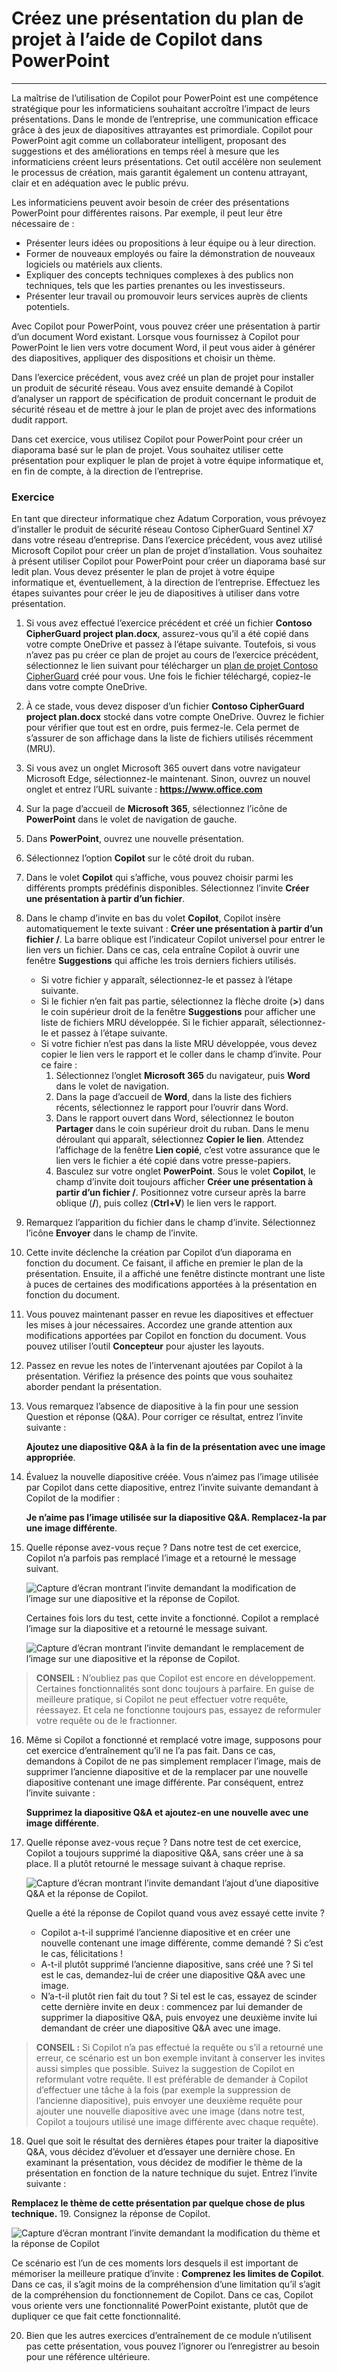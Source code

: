 
# Créez une présentation du plan de projet à l’aide de Copilot dans PowerPoint
---
La maîtrise de l’utilisation de Copilot pour PowerPoint est une compétence stratégique pour les informaticiens souhaitant accroître l’impact de leurs présentations. Dans le monde de l’entreprise, une communication efficace grâce à des jeux de diapositives attrayantes est primordiale. Copilot pour PowerPoint agit comme un collaborateur intelligent, proposant des suggestions et des améliorations en temps réel à mesure que les informaticiens créent leurs présentations. Cet outil accélère non seulement le processus de création, mais garantit également un contenu attrayant, clair et en adéquation avec le public prévu.

Les informaticiens peuvent avoir besoin de créer des présentations PowerPoint pour différentes raisons. Par exemple, il peut leur être nécessaire de :

 -  Présenter leurs idées ou propositions à leur équipe ou à leur direction.
 -  Former de nouveaux employés ou faire la démonstration de nouveaux logiciels ou matériels aux clients.
 -  Expliquer des concepts techniques complexes à des publics non techniques, tels que les parties prenantes ou les investisseurs.
 -  Présenter leur travail ou promouvoir leurs services auprès de clients potentiels.

Avec Copilot pour PowerPoint, vous pouvez créer une présentation à partir d’un document Word existant. Lorsque vous fournissez à Copilot pour PowerPoint le lien vers votre document Word, il peut vous aider à générer des diapositives, appliquer des dispositions et choisir un thème.

Dans l’exercice précédent, vous avez créé un plan de projet pour installer un produit de sécurité réseau. Vous avez ensuite demandé à Copilot d’analyser un rapport de spécification de produit concernant le produit de sécurité réseau et de mettre à jour le plan de projet avec des informations dudit rapport.

Dans cet exercice, vous utilisez Copilot pour PowerPoint pour créer un diaporama basé sur le plan de projet. Vous souhaitez utiliser cette présentation pour expliquer le plan de projet à votre équipe informatique et, en fin de compte, à la direction de l’entreprise.

### Exercice

En tant que directeur informatique chez Adatum Corporation, vous prévoyez d’installer le produit de sécurité réseau Contoso CipherGuard Sentinel X7 dans votre réseau d’entreprise. Dans l’exercice précédent, vous avez utilisé Microsoft Copilot pour créer un plan de projet d’installation. Vous souhaitez à présent utiliser Copilot pour PowerPoint pour créer un diaporama basé sur ledit plan. Vous devez présenter le plan de projet à votre équipe informatique et, éventuellement, à la direction de l’entreprise. Effectuez les étapes suivantes pour créer le jeu de diapositives à utiliser dans votre présentation.

1.  Si vous avez effectué l’exercice précédent et créé un fichier **Contoso CipherGuard project plan.docx**, assurez-vous qu’il a été copié dans votre compte OneDrive et passez à l’étape suivante. Toutefois, si vous n’avez pas pu créer ce plan de projet au cours de l’exercice précédent, sélectionnez le lien suivant pour télécharger un [plan de projet Contoso CipherGuard](https://edxinteractivepage.blob.core.windows.net/ms-4004/Contoso%20CipherGuard%20project%20plan.docx) créé pour vous. Une fois le fichier téléchargé, copiez-le dans votre compte OneDrive.
2.  À ce stade, vous devez disposer d’un fichier **Contoso CipherGuard project plan.docx** stocké dans votre compte OneDrive. Ouvrez le fichier pour vérifier que tout est en ordre, puis fermez-le. Cela permet de s’assurer de son affichage dans la liste de fichiers utilisés récemment (MRU).
3.  Si vous avez un onglet Microsoft 365 ouvert dans votre navigateur Microsoft Edge, sélectionnez-le maintenant. Sinon, ouvrez un nouvel onglet et entrez l’URL suivante : **https://www.office.com**
4.  Sur la page d’accueil de **Microsoft 365**, sélectionnez l’icône de **PowerPoint** dans le volet de navigation de gauche.
5.  Dans **PowerPoint**, ouvrez une nouvelle présentation.
6.  Sélectionnez l’option **Copilot** sur le côté droit du ruban.
7.  Dans le volet **Copilot** qui s’affiche, vous pouvez choisir parmi les différents prompts prédéfinis disponibles. Sélectionnez l’invite **Créer une présentation à partir d’un fichier**.
8.  Dans le champ d’invite en bas du volet **Copilot**, Copilot insère automatiquement le texte suivant : **Créer une présentation à partir d’un fichier /**. La barre oblique est l’indicateur Copilot universel pour entrer le lien vers un fichier. Dans ce cas, cela entraîne Copilot à ouvrir une fenêtre **Suggestions** qui affiche les trois derniers fichiers utilisés.
     -  Si votre fichier y apparaît, sélectionnez-le et passez à l’étape suivante.
     -  Si le fichier n’en fait pas partie, sélectionnez la flèche droite (**&gt;**) dans le coin supérieur droit de la fenêtre **Suggestions** pour afficher une liste de fichiers MRU développée. Si le fichier apparaît, sélectionnez-le et passez à l’étape suivante.
     -  Si votre fichier n’est pas dans la liste MRU développée, vous devez copier le lien vers le rapport et le coller dans le champ d’invite. Pour ce faire :
        1.  Sélectionnez l’onglet **Microsoft 365** du navigateur, puis **Word** dans le volet de navigation.
        2.  Dans la page d’accueil de **Word**, dans la liste des fichiers récents, sélectionnez le rapport pour l’ouvrir dans Word.
        3.  Dans le rapport ouvert dans Word, sélectionnez le bouton **Partager** dans le coin supérieur droit du ruban. Dans le menu déroulant qui apparaît, sélectionnez **Copier le lien**. Attendez l’affichage de la fenêtre **Lien copié**, c’est votre assurance que le lien vers le fichier a été copié dans votre presse-papiers.
        4.  Basculez sur votre onglet **PowerPoint**. Sous le volet **Copilot**, le champ d’invite doit toujours afficher **Créer une présentation à partir d’un fichier /**. Positionnez votre curseur après la barre oblique (**/**), puis collez (**Ctrl+V**) le lien vers le rapport.
9.  Remarquez l’apparition du fichier dans le champ d’invite. Sélectionnez l’icône **Envoyer** dans le champ de l’invite.
10. Cette invite déclenche la création par Copilot d’un diaporama en fonction du document. Ce faisant, il affiche en premier le plan de la présentation. Ensuite, il a affiché une fenêtre distincte montrant une liste à puces de certaines des modifications apportées à la présentation en fonction du document.
11. Vous pouvez maintenant passer en revue les diapositives et effectuer les mises à jour nécessaires. Accordez une grande attention aux modifications apportées par Copilot en fonction du document. Vous pouvez utiliser l’outil **Concepteur** pour ajuster les layouts.
12. Passez en revue les notes de l’intervenant ajoutées par Copilot à la présentation. Vérifiez la présence des points que vous souhaitez aborder pendant la présentation.
13. Vous remarquez l’absence de diapositive à la fin pour une session Question et réponse (Q&A). Pour corriger ce résultat, entrez l’invite suivante :
    
    **Ajoutez une diapositive Q&A à la fin de la présentation avec une image appropriée**.
14. Évaluez la nouvelle diapositive créée. Vous n’aimez pas l’image utilisée par Copilot dans cette diapositive, entrez l’invite suivante demandant à Copilot de la modifier :
    
    **Je n’aime pas l’image utilisée sur la diapositive Q&A. Remplacez-la par une image différente**.
15. Quelle réponse avez-vous reçue ? Dans notre test de cet exercice, Copilot n’a parfois pas remplacé l’image et a retourné le message suivant.
    
      ![Capture d’écran montrant l’invite demandant la modification de l’image sur une diapositive et la réponse de Copilot.](../media/copilot-powerpoint-replace-message-1-030c583b.png) 
         
      Certaines fois lors du test, cette invite a fonctionné. Copilot a remplacé l’image sur la diapositive et a retourné le message suivant.
         
      ![Capture d’écran montrant l’invite demandant le remplacement de l’image sur une diapositive et la réponse de Copilot.](../media/copilot-powerpoint-replace-message-2-aa694058.png)

 > **CONSEIL :** N’oubliez pas que Copilot est encore en développement. Certaines fonctionnalités sont donc toujours à parfaire. En guise de meilleure pratique, si Copilot ne peut effectuer votre requête, réessayez. Et cela ne fonctionne toujours pas, essayez de reformuler votre requête ou de le fractionner.

16. Même si Copilot a fonctionné et remplacé votre image, supposons pour cet exercice d’entraînement qu’il ne l’a pas fait. Dans ce cas, demandons à Copilot de ne pas simplement remplacer l’image, mais de supprimer l’ancienne diapositive et de la remplacer par une nouvelle diapositive contenant une image différente. Par conséquent, entrez l’invite suivante :
    
    **Supprimez la diapositive Q&A et ajoutez-en une nouvelle avec une image différente**.
17. Quelle réponse avez-vous reçue ? Dans notre test de cet exercice, Copilot a toujours supprimé la diapositive Q&A, sans créer une à sa place. Il a plutôt retourné le message suivant à chaque reprise.
    
      ![Capture d’écran montrant l’invite demandant l’ajout d’une diapositive Q&A et la réponse de Copilot.](../media/copilot-powerpoint-error-message-b164a414.png)
    
    
      Quelle a été la réponse de Copilot quand vous avez essayé cette invite ?
      
      -  Copilot a-t-il supprimé l’ancienne diapositive et en créer une nouvelle contenant une image différente, comme demandé ? Si c’est le cas, félicitations !
      -  A-t-il plutôt supprimé l’ancienne diapositive, sans créé une ? Si tel est le cas, demandez-lui de créer une diapositive Q&A avec une image.
      -  N’a-t-il plutôt rien fait du tout ? Si tel est le cas, essayez de scinder cette dernière invite en deux : commencez par lui demander de supprimer la diapositive Q&A, puis envoyez une deuxième invite lui demandant de créer une diapositive Q&A avec une image.
    
 > **CONSEIL :** Si Copilot n’a pas effectué la requête ou s’il a retourné une erreur, ce scénario est un bon exemple invitant à conserver les invites aussi simples que possible. Suivez la suggestion de Copilot en reformulant votre requête. Il est préférable de demander à Copilot d’effectuer une tâche à la fois (par exemple la suppression de l’ancienne diapositive), puis envoyer une deuxième requête pour ajouter une nouvelle diapositive avec une image (dans notre test, Copilot a toujours utilisé une image différente avec chaque requête).
18. Quel que soit le résultat des dernières étapes pour traiter la diapositive Q&A, vous décidez d’évoluer et d’essayer une dernière chose. En examinant la présentation, vous décidez de modifier le thème de la présentation en fonction de la nature technique du sujet. Entrez l’invite suivante :
    
 **Remplacez le thème de cette présentation par quelque chose de plus technique.**
19. Consignez la réponse de Copilot.
    
   ![Capture d’écran montrant l’invite demandant la modification du thème et la réponse de Copilot](../media/copilot-powerpoint-design-message-9de87575.png)
    
    
Ce scénario est l’un de ces moments lors desquels il est important de mémoriser la meilleure pratique d’invite : **Comprenez les limites de Copilot**. Dans ce cas, il s’agit moins de la compréhension d’une limitation qu’il s’agit de la compréhension du fonctionnement de Copilot. Dans ce cas, Copilot vous oriente vers une fonctionnalité PowerPoint existante, plutôt que de dupliquer ce que fait cette fonctionnalité.

20. Bien que les autres exercices d’entraînement de ce module n’utilisent pas cette présentation, vous pouvez l’ignorer ou l’enregistrer au besoin pour une référence ultérieure.
